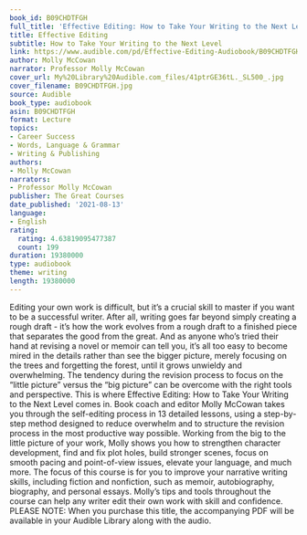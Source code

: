 ```yaml
---
book_id: B09CHDTFGH
full_title: 'Effective Editing: How to Take Your Writing to the Next Level'
title: Effective Editing
subtitle: How to Take Your Writing to the Next Level
link: https://www.audible.com/pd/Effective-Editing-Audiobook/B09CHDTFGH
author: Molly McCowan
narrator: Professor Molly McCowan
cover_url: My%20Library%20Audible.com_files/41ptrGE36tL._SL500_.jpg
cover_filename: B09CHDTFGH.jpg
source: Audible
book_type: audiobook
asin: B09CHDTFGH
format: Lecture
topics:
- Career Success
- Words, Language & Grammar
- Writing & Publishing
authors:
- Molly McCowan
narrators:
- Professor Molly McCowan
publisher: The Great Courses
date_published: '2021-08-13'
language:
- English
rating:
  rating: 4.63819095477387
  count: 199
duration: 19380000
type: audiobook
theme: writing
length: 19380000
---
```

Editing your own work is difficult, but it’s a crucial skill to master if you want to be a successful writer. After all, writing goes far beyond simply creating a rough draft - it’s how the work evolves from a rough draft to a finished piece that separates the good from the great. And as anyone who’s tried their hand at revising a novel or memoir can tell you, it’s all too easy to become mired in the details rather than see the bigger picture, merely focusing on the trees and forgetting the forest, until it grows unwieldy and overwhelming.
The tendency during the revision process to focus on the “little picture” versus the “big picture” can be overcome with the right tools and perspective. This is where Effective Editing: How to Take Your Writing to the Next Level comes in. Book coach and editor Molly McCowan takes you through the self-editing process in 13 detailed lessons, using a step-by-step method designed to reduce overwhelm and to structure the revision process in the most productive way possible. Working from the big to the little picture of your work, Molly shows you how to strengthen character development, find and fix plot holes, build stronger scenes, focus on smooth pacing and point-of-view issues, elevate your language, and much more.
The focus of this course is for you to improve your narrative writing skills, including fiction and nonfiction, such as memoir, autobiography, biography, and personal essays. Molly’s tips and tools throughout the course can help any writer edit their own work with skill and confidence.
PLEASE NOTE: When you purchase this title, the accompanying PDF will be available in your Audible Library along with the audio.
